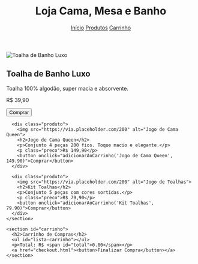 <body>
  <header>
    <h1>Loja Cama, Mesa e Banho</h1>
    <nav>
      <a href="#">Início</a>
      <a href="#produtos">Produtos</a>
      <a href="#carrinho">Carrinho</a>
    </nav>
  </header>

  <main>
    <section id="produtos">
      <div class="produto">
        <img src="https://via.placeholder.com/200" alt="Toalha de Banho Luxo">
        <h2>Toalha de Banho Luxo</h2>
        <p>Toalha 100% algodão, super macia e absorvente.</p>
        <p class="preco">R$ 39,90</p>
        <button onclick="adicionarAoCarrinho('Toalha de Banho Luxo', 39.90)">Comprar</button>
      </div>

      <div class="produto">
        <img src="https://via.placeholder.com/200" alt="Jogo de Cama Queen">
        <h2>Jogo de Cama Queen</h2>
        <p>Conjunto 4 peças 200 fios. Toque macio e elegante.</p>
        <p class="preco">R$ 149,90</p>
        <button onclick="adicionarAoCarrinho('Jogo de Cama Queen', 149.90)">Comprar</button>
      </div>

      <div class="produto">
        <img src="https://via.placeholder.com/200" alt="Jogo de Toalhas">
        <h2>Kit Toalhas</h2>
        <p>Conjunto 5 peças com cores sortidas.</p>
        <p class="preco">R$ 79,90</p>
        <button onclick="adicionarAoCarrinho('Kit Toalhas', 79.90)">Comprar</button>
      </div>
    </section>

    <section id="carrinho">
      <h2>Carrinho de Compras</h2>
      <ul id="lista-carrinho"></ul>
      <p>Total: R$ <span id="total">0.00</span></p>
      <a href="checkout.html"><button>Finalizar Compra</button></a>
    </section>
  </main>

  <script>
    let carrinho = [];
    function adicionarAoCarrinho(produto, preco) {
      carrinho.push({ produto, preco });
      atualizarCarrinho();
    }

    function atualizarCarrinho() {
      const lista = document.getElementById('lista-carrinho');
      lista.innerHTML = '';
      let total = 0;
      carrinho.forEach(item => {
        const li = document.createElement('li');
        li.textContent = `${item.produto} - R$ ${item.preco.toFixed(2)}`;
        lista.appendChild(li);
        total += item.preco;
      });
      document.getElementById('total').textContent = total.toFixed(2);
    }
  </script>
</body>
